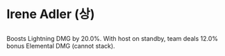 # Irene Adler (상)

##

Boosts Lightning DMG by 20.0%. With host on standby, team deals 12.0% bonus Elemental DMG (cannot stack).
